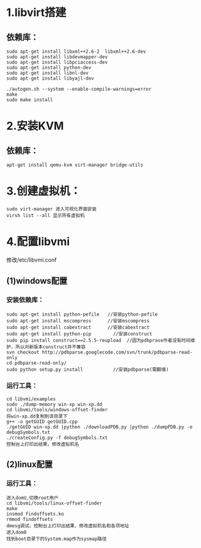 # 1.libvirt搭建
## 依赖库：
	sudo apt-get install libxml++2.6-2  libxml++2.6-dev  
	sudo apt-get install libdevmapper-dev
	sudo apt-get install libpciaccess-dev
	sudo apt-get install python-dev
	sudo apt-get install libnl-dev
	sudo apt-get install libyajl-dev

	./autogen.sh --system --enable-compile-warnings=error
	make
	sudo make install

# 2.安装KVM
## 依赖库：
	apt-get install qemu-kvm virt-manager bridge-utils

# 3.创建虚拟机：
	sudo virt-manager 进入可视化界面安装
	virsh list --all 显示所有虚拟机

# 4.配置libvmi
修改/etc/libvmi.conf
## (1)windows配置
### 安装依赖库：
	sudo apt-get install python-pefile   //安装python-pefile
	sudo apt-get install mscompress      //安装mscompress
	sudo apt-get install cabextract      //安装cabextract
	sudo apt-get install python-pip        //安装construct
	sudo pip install construct==2.5.5-reupload  //因为pdbprase作者没有时间维护，所以对新版本construct并不兼容
	svn checkout http://pdbparse.googlecode.com/svn/trunk/pdbparse-read-only
	cd pdbparse-read-only/
	sudo python setup.py install           //安装pdbparse(需翻墙)
### 运行工具：
	cd libvmi/examples
	sudo ./dump-memory win-xp win-xp.dd
	cd libvmi/tools/windows-offset-finder
	将win-xp.dd复制到该目录下
	g++ -o getGUID getGUID.cpp
	./getGUID win-xp.dd |python ./downloadPDB.py |python ./dumpPDB.py -o debugSymbols.txt
	./createConfig.py -f debugSymbols.txt 
	控制台上打印出结果，修改虚拟机名

## (2)linux配置
### 运行工具：
	进入domU,切换root用户
	cd libvmi/tools/linux-offset-finder
	make
	insmod findoffsets.ko
	rmmod findoffsets
	dmesg调试，控制台上打印出结果，修改虚拟机名和各项地址
	进入dom0
	找到boot目录下的System.map作为sysmap路径
